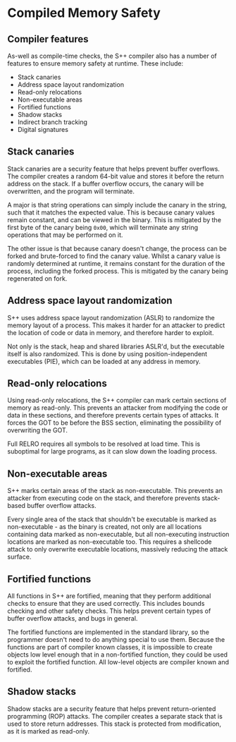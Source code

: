 # Compiled Memory Safety

<primary-label ref="header-label"/>

<secondary-label ref="doc-wip"/>

## Compiler features

As-well as compile-time checks, the S++ compiler also has a number of features to ensure memory safety at runtime. These
include:
- Stack canaries
- Address space layout randomization
- Read-only relocations
- Non-executable areas
- Fortified functions
- Shadow stacks
- Indirect branch tracking
- Digital signatures

## Stack canaries

Stack canaries are a security feature that helps prevent buffer overflows. The compiler creates a random 64-bit value
and stores it before the return address on the stack. If a buffer overflow occurs, the canary will be overwritten, and
the program will terminate.

A major is that string operations can simply include the canary in the string, such that it matches the expected value.
This is because canary values remain constant, and can be viewed in the binary. This is mitigated by the first byte of
the canary being `0x00`, which will terminate any string operations that may be performed on it.

The other issue is that because canary doesn't change, the process can be forked and brute-forced to find the canary
value. Whilst a canary value is randomly determined at runtime, it remains constant for the duration of the process,
including the forked process. This is mitigated by the canary being regenerated on fork.

## Address space layout randomization

S++ uses address space layout randomization (ASLR) to randomize the memory layout of a process. This makes it harder for
an attacker to predict the location of code or data in memory, and therefore harder to exploit.

Not only is the stack, heap and shared libraries ASLR'd, but the executable itself is also randomized. This is done by
using position-independent executables (PIE), which can be loaded at any address in memory.

## Read-only relocations

Using read-only relocations, the S++ compiler can mark certain sections of memory as read-only. This prevents an
attacker from modifying the code or data in these sections, and therefore prevents certain types of attacks. It forces
the GOT to be before the BSS section, eliminating the possibility of overwriting the GOT.

Full RELRO requires all symbols to be resolved at load time. This is suboptimal for large programs, as it can slow down
the loading process.

## Non-executable areas

S++ marks certain areas of the stack as non-executable. This prevents an attacker from executing code on the stack, and
therefore prevents stack-based buffer overflow attacks.

Every single area of the stack that shouldn't be executable is marked as non-executable - as the binary is created, not
only are all locations containing data marked as non-executable, but all non-executing instruction locations are marked
as non-executable too. This requires a shellcode attack to only overwrite executable locations, massively reducing the
attack surface.

## Fortified functions

All functions in S++ are fortified, meaning that they perform additional checks to ensure that they are used correctly.
This includes bounds checking and other safety checks. This helps prevent certain types of buffer overflow attacks, and
bugs in general.

The fortified functions are implemented in the standard library, so the programmer doesn't need to do anything special
to use them. Because the functions are part of compiler known classes, it is impossible to create objects low level
enough that in a non-fortified function, they could be used to exploit the fortified function. All low-level objects are
compiler known and fortified.

## Shadow stacks

Shadow stacks are a security feature that helps prevent return-oriented programming (ROP) attacks. The compiler creates
a separate stack that is used to store return addresses. This stack is protected from modification, as it is marked as
read-only.
